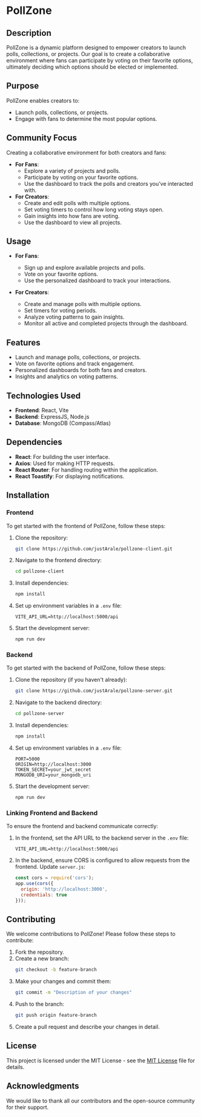 # PollZone

## Description
PollZone is a dynamic platform designed to empower creators to launch polls, collections, or projects. Our goal is to create a collaborative environment where fans can participate by voting on their favorite options, ultimately deciding which options should be elected or implemented.

## Purpose
PollZone enables creators to:
- Launch polls, collections, or projects.
- Engage with fans to determine the most popular options.

## Community Focus
Creating a collaborative environment for both creators and fans:
- **For Fans**:
  - Explore a variety of projects and polls.
  - Participate by voting on your favorite options.
  - Use the dashboard to track the polls and creators you’ve interacted with.
- **For Creators**:
  - Create and edit polls with multiple options.
  - Set voting timers to control how long voting stays open.
  - Gain insights into how fans are voting.
  - Use the dashboard to view all projects.

## Usage
- **For Fans**:
  - Sign up and explore available projects and polls.
  - Vote on your favorite options.
  - Use the personalized dashboard to track your interactions.

- **For Creators**:
  - Create and manage polls with multiple options.
  - Set timers for voting periods.
  - Analyze voting patterns to gain insights.
  - Monitor all active and completed projects through the dashboard.

## Features
- Launch and manage polls, collections, or projects.
- Vote on favorite options and track engagement.
- Personalized dashboards for both fans and creators.
- Insights and analytics on voting patterns.

## Technologies Used
- **Frontend**: React, Vite
- **Backend**: ExpressJS, Node.js
- **Database**: MongoDB (Compass/Atlas)

## Dependencies
- **React**: For building the user interface.
- **Axios**: Used for making HTTP requests.
- **React Router**: For handling routing within the application.
- **React Toastify**: For displaying notifications.

## Installation

### Frontend

To get started with the frontend of PollZone, follow these steps:

1. Clone the repository:
    ```bash
    git clone https://github.com/justArale/pollzone-client.git
    ```
2. Navigate to the frontend directory:
    ```bash
    cd pollzone-client
    ```
3. Install dependencies:
    ```bash
    npm install
    ```
4. Set up environment variables in a `.env` file:
    ```
    VITE_API_URL=http://localhost:5000/api
    ```
5. Start the development server:
    ```bash
    npm run dev
    ```

### Backend

To get started with the backend of PollZone, follow these steps:

1. Clone the repository (if you haven't already):
    ```bash
    git clone https://github.com/justArale/pollzone-server.git
    ```
2. Navigate to the backend directory:
    ```bash
    cd pollzone-server
    ```
3. Install dependencies:
    ```bash
    npm install
    ```
4. Set up environment variables in a `.env` file:
    ```
    PORT=5000
    ORIGIN=http://localhost:3000
    TOKEN_SECRET=your_jwt_secret
    MONGODB_URI=your_mongodb_uri
    ```
5. Start the development server:
    ```bash
    npm run dev
    ```

### Linking Frontend and Backend

To ensure the frontend and backend communicate correctly:

1. In the frontend, set the API URL to the backend server in the `.env` file:
    ```
    VITE_API_URL=http://localhost:5000/api
    ```

2. In the backend, ensure CORS is configured to allow requests from the frontend. Update `server.js`:
    ```javascript
    const cors = require('cors');
    app.use(cors({
      origin: 'http://localhost:3000',
      credentials: true
    }));
    ```

## Contributing
We welcome contributions to PollZone! Please follow these steps to contribute:

1. Fork the repository.
2. Create a new branch:
    ```bash
    git checkout -b feature-branch
    ```
3. Make your changes and commit them:
    ```bash
    git commit -m "Description of your changes"
    ```
4. Push to the branch:
    ```bash
    git push origin feature-branch
    ```
5. Create a pull request and describe your changes in detail.

## License
This project is licensed under the MIT License - see the [MIT License](https://github.com/justArale/pollzone-client/blob/main/LICENSE) file for details.


## Acknowledgments
We would like to thank all our contributors and the open-source community for their support.
